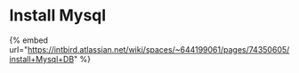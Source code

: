 # Install Mysql





{% embed url="https://intbird.atlassian.net/wiki/spaces/~644199061/pages/74350605/install+Mysql+DB" %}



